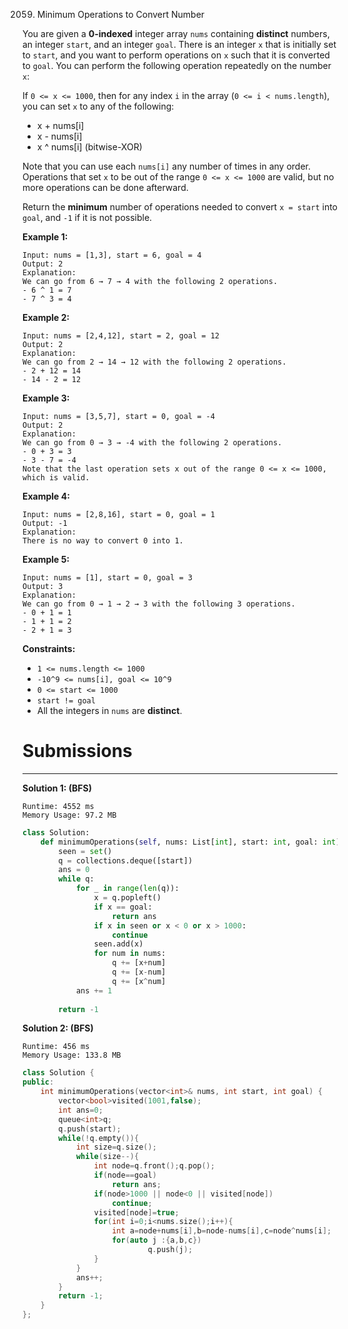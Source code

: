 2059. Minimum Operations to Convert Number

You are given a **0-indexed** integer array `nums` containing **distinct** numbers, an integer `start`, and an integer `goal`. There is an integer `x` that is initially set to `start`, and you want to perform operations on `x` such that it is converted to `goal`. You can perform the following operation repeatedly on the number `x`:

If `0 <= x <= 1000`, then for any index `i` in the array (`0 <= i < nums.length`), you can set `x` to any of the following:

* x + nums[i]
* x - nums[i]
* x ^ nums[i] (bitwise-XOR)

Note that you can use each `nums[i]` any number of times in any order. Operations that set `x` to be out of the range `0 <= x <= 1000` are valid, but no more operations can be done afterward.

Return the **minimum** number of operations needed to convert `x = start` into `goal`, and `-1` if it is not possible.

 

**Example 1:**
```
Input: nums = [1,3], start = 6, goal = 4
Output: 2
Explanation:
We can go from 6 → 7 → 4 with the following 2 operations.
- 6 ^ 1 = 7
- 7 ^ 3 = 4
```

**Example 2:**
```
Input: nums = [2,4,12], start = 2, goal = 12
Output: 2
Explanation:
We can go from 2 → 14 → 12 with the following 2 operations.
- 2 + 12 = 14
- 14 - 2 = 12
```

**Example 3:**
```
Input: nums = [3,5,7], start = 0, goal = -4
Output: 2
Explanation:
We can go from 0 → 3 → -4 with the following 2 operations. 
- 0 + 3 = 3
- 3 - 7 = -4
Note that the last operation sets x out of the range 0 <= x <= 1000, which is valid.
```

**Example 4:**
```
Input: nums = [2,8,16], start = 0, goal = 1
Output: -1
Explanation:
There is no way to convert 0 into 1.
```

**Example 5:**
```
Input: nums = [1], start = 0, goal = 3
Output: 3
Explanation: 
We can go from 0 → 1 → 2 → 3 with the following 3 operations. 
- 0 + 1 = 1 
- 1 + 1 = 2
- 2 + 1 = 3
```

**Constraints:**

* `1 <= nums.length <= 1000`
* `-10^9 <= nums[i], goal <= 10^9`
* `0 <= start <= 1000`
* `start != goal`
* All the integers in `nums` are **distinct**.

# Submissions
---
**Solution 1: (BFS)**
```
Runtime: 4552 ms
Memory Usage: 97.2 MB
```
```python
class Solution:
    def minimumOperations(self, nums: List[int], start: int, goal: int) -> int:
        seen = set()
        q = collections.deque([start])
        ans = 0
        while q:
            for _ in range(len(q)):
                x = q.popleft()
                if x == goal:
                    return ans
                if x in seen or x < 0 or x > 1000:
                    continue
                seen.add(x)
                for num in nums:
                    q += [x+num]
                    q += [x-num]
                    q += [x^num]
            ans += 1
            
        return -1
```

**Solution 2: (BFS)**
```
Runtime: 456 ms
Memory Usage: 133.8 MB
```
```c++
class Solution {
public:
    int minimumOperations(vector<int>& nums, int start, int goal) {
        vector<bool>visited(1001,false);
        int ans=0;
        queue<int>q;
        q.push(start);
        while(!q.empty()){
            int size=q.size();
            while(size--){
                int node=q.front();q.pop();
                if(node==goal)
                    return ans;
                if(node>1000 || node<0 || visited[node])
                    continue;
                visited[node]=true;
                for(int i=0;i<nums.size();i++){
                    int a=node+nums[i],b=node-nums[i],c=node^nums[i];
                    for(auto j :{a,b,c})
                            q.push(j);
                }
            }
            ans++;
        }
        return -1;
    }
};
```
